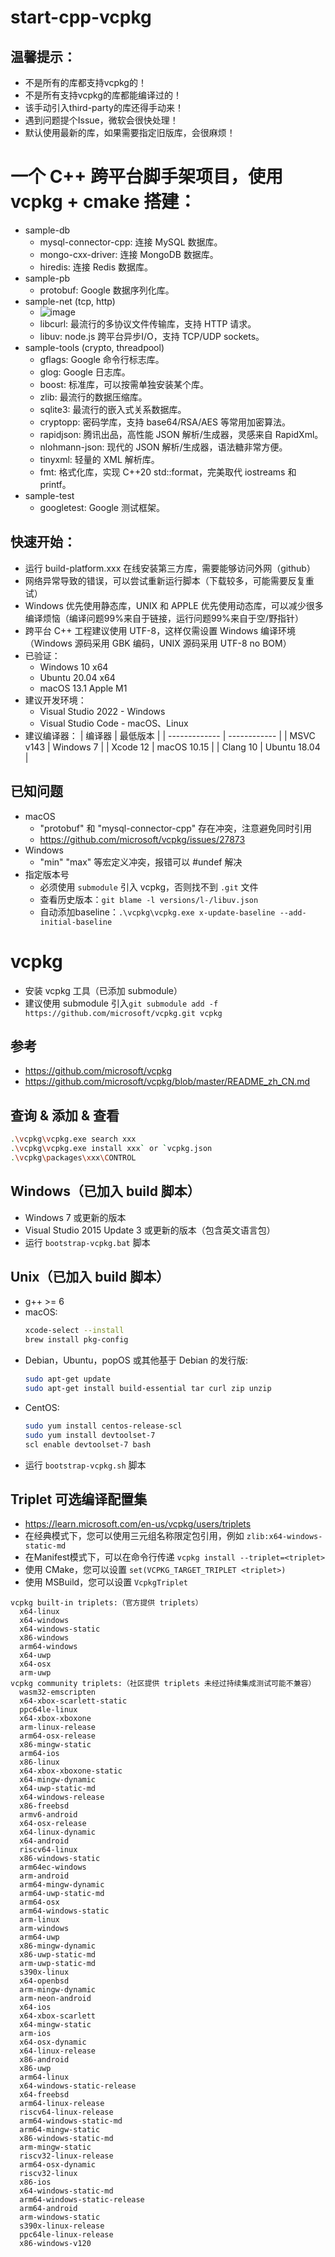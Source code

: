 # start-cpp-vcpkg

## 温馨提示：
- 不是所有的库都支持vcpkg的！
- 不是所有支持vcpkg的库都能编译过的！
- 该手动引入third-party的库还得手动来！
- 遇到问题提个Issue，微软会很快处理！
- 默认使用最新的库，如果需要指定旧版库，会很麻烦！

# 一个 C++ 跨平台脚手架项目，使用 vcpkg + cmake 搭建：
- sample-db
  - mysql-connector-cpp: 连接 MySQL 数据库。
  - mongo-cxx-driver: 连接 MongoDB 数据库。
  - hiredis: 连接 Redis 数据库。
- sample-pb
  - protobuf: Google 数据序列化库。
- sample-net (tcp, http)
  - ![image](https://github.com/zxffffffff/start-cpp-vcpkg/blob/master/sample-net/doc/states.png)
  - libcurl: 最流行的多协议文件传输库，支持 HTTP 请求。
  - libuv: node.js 跨平台异步I/O，支持 TCP/UDP sockets。
- sample-tools (crypto, threadpool)
  - gflags: Google 命令行标志库。
  - glog: Google 日志库。
  - boost: 标准库，可以按需单独安装某个库。
  - zlib: 最流行的数据压缩库。
  - sqlite3: 最流行的嵌入式关系数据库。
  - cryptopp: 密码学库，支持 base64/RSA/AES 等常用加密算法。
  - rapidjson: 腾讯出品，高性能 JSON 解析/生成器，灵感来自 RapidXml。
  - nlohmann-json: 现代的 JSON 解析/生成器，语法糖非常方便。
  - tinyxml: 轻量的 XML 解析库。
  - fmt: 格式化库，实现 C++20 std::format，完美取代 iostreams 和 printf。
- sample-test
  - googletest: Google 测试框架。

## 快速开始：
- 运行 build-platform.xxx 在线安装第三方库，需要能够访问外网（github）
- 网络异常导致的错误，可以尝试重新运行脚本（下载较多，可能需要反复重试）
- Windows 优先使用静态库，UNIX 和 APPLE 优先使用动态库，可以减少很多编译烦恼（编译问题99%来自于链接，运行问题99%来自于空/野指针）
- 跨平台 C++ 工程建议使用 UTF-8，这样仅需设置 Windows 编译环境（Windows 源码采用 GBK 编码，UNIX 源码采用 UTF-8 no BOM）
- 已验证：
  - Windows 10 x64
  - Ubuntu 20.04 x64
  - macOS 13.1 Apple M1
- 建议开发环境：
  - Visual Studio 2022 - Windows
  - Visual Studio Code - macOS、Linux
- 建议编译器：
  | 编译器        | 最低版本     |
  | ------------- | ------------ |
  | MSVC v143     | Windows 7    |
  | Xcode 12      | macOS 10.15  |
  | Clang 10      | Ubuntu 18.04 |

## 已知问题
- macOS
  - "protobuf" 和 "mysql-connector-cpp" 存在冲突，注意避免同时引用
  - https://github.com/microsoft/vcpkg/issues/27873
- Windows
  - "min" "max" 等宏定义冲突，报错可以 #undef 解决
- 指定版本号
  - 必须使用 `submodule` 引入 vcpkg，否则找不到 `.git` 文件
  - 查看历史版本：`git blame -l versions/l-/libuv.json`
  - 自动添加baseline：`.\vcpkg\vcpkg.exe x-update-baseline --add-initial-baseline`


# vcpkg 
- 安装 vcpkg 工具（已添加 submodule）
- 建议使用 submodule 引入`git submodule add -f https://github.com/microsoft/vcpkg.git vcpkg`

## 参考
- https://github.com/microsoft/vcpkg
- https://github.com/microsoft/vcpkg/blob/master/README_zh_CN.md

## 查询 & 添加 & 查看
```Bash
.\vcpkg\vcpkg.exe search xxx
.\vcpkg\vcpkg.exe install xxx` or `vcpkg.json
.\vcpkg\packages\xxx\CONTROL
```

## Windows（已加入 build 脚本）
- Windows 7 或更新的版本
- Visual Studio 2015 Update 3 或更新的版本（包含英文语言包）
- 运行 `bootstrap-vcpkg.bat` 脚本

## Unix（已加入 build 脚本）
- g++ >= 6
- macOS:
  ```Bash
  xcode-select --install
  brew install pkg-config
  ```
- Debian，Ubuntu，popOS 或其他基于 Debian 的发行版:
  ```Bash
  sudo apt-get update
  sudo apt-get install build-essential tar curl zip unzip
  ```
- CentOS:
  ```Bash
  sudo yum install centos-release-scl
  sudo yum install devtoolset-7
  scl enable devtoolset-7 bash
  ```
- 运行 `bootstrap-vcpkg.sh` 脚本

## Triplet 可选编译配置集
- https://learn.microsoft.com/en-us/vcpkg/users/triplets
- 在经典模式下，您可以使用三元组名称限定包引用，例如 `zlib:x64-windows-static-md`
- 在Manifest模式下，可以在命令行传递 `vcpkg install --triplet=<triplet>`
- 使用 CMake，您可以设置 `set(VCPKG_TARGET_TRIPLET <triplet>)`
- 使用 MSBuild，您可以设置 `VcpkgTriplet`
```
vcpkg built-in triplets:（官方提供 triplets）
  x64-linux
  x64-windows
  x64-windows-static
  x86-windows
  arm64-windows
  x64-uwp
  x64-osx
  arm-uwp
vcpkg community triplets:（社区提供 triplets 未经过持续集成测试可能不兼容）
  wasm32-emscripten
  x64-xbox-scarlett-static
  ppc64le-linux
  x64-xbox-xboxone
  arm-linux-release
  arm64-osx-release
  x86-mingw-static
  arm64-ios
  x86-linux
  x64-xbox-xboxone-static
  x64-mingw-dynamic
  x64-uwp-static-md
  x64-windows-release
  x86-freebsd
  armv6-android
  x64-osx-release
  x64-linux-dynamic
  x64-android
  riscv64-linux
  x86-windows-static
  arm64ec-windows
  arm-android
  arm64-mingw-dynamic
  arm64-uwp-static-md
  arm64-osx
  arm64-windows-static
  arm-linux
  arm-windows
  arm64-uwp
  x86-mingw-dynamic
  x86-uwp-static-md
  arm-uwp-static-md
  s390x-linux
  x64-openbsd
  arm-mingw-dynamic
  arm-neon-android
  x64-ios
  x64-xbox-scarlett
  x64-mingw-static
  arm-ios
  x64-osx-dynamic
  x64-linux-release
  x86-android
  x86-uwp
  arm64-linux
  x64-windows-static-release
  x64-freebsd
  arm64-linux-release
  riscv64-linux-release
  arm64-windows-static-md
  arm64-mingw-static
  x86-windows-static-md
  arm-mingw-static
  riscv32-linux-release
  arm64-osx-dynamic
  riscv32-linux
  x86-ios
  x64-windows-static-md
  arm64-windows-static-release
  arm64-android
  arm-windows-static
  s390x-linux-release
  ppc64le-linux-release
  x86-windows-v120
```
